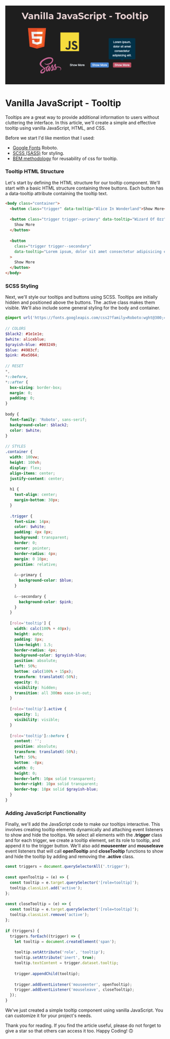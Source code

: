 ![tooltip](https://raw.githubusercontent.com/serhatbek/javascript-projects/main/Tooltip/tooltip.png)

# Vanilla JavaScript - Tooltip

Tooltips are a great way to provide additional information to users without cluttering the interface. In this article, we'll create a simple and effective tooltip using vanilla JavaScript, HTML, and CSS.

Before we start I'd like mention that I used:

- [Google Fonts](https://fonts.google.com) Roboto.
- [SCSS (SASS)](https://sass-lang.com/) for styling.
- [BEM methodology](https://getbem.com/introduction) for reusability of css for tooltip.

### Tooltip HTML Structure

Let's start by defining the HTML structure for our tooltip component. We'll start with a basic HTML structure containing three buttons. Each button has a data-tooltip attribute containing the tooltip text.

```html
<body class="container">
  <button class="trigger" data-tooltip="Alice In Wonderland">Show More</button>

  <button class="trigger trigger--primary" data-tooltip="Wizard Of Ozz">
    Show More
  </button>

  <button
    class="trigger trigger--secondary"
    data-tooltip="Lorem ipsum, dolor sit amet consectetur adipisicing elit."
  >
    Show More
  </button>
</body>
```

### SCSS Styling

Next, we'll style our tooltips and buttons using SCSS. Tooltips are initially hidden and positioned above the buttons. The .active class makes them visible. We'll also include some general styling for the body and container.

```scss
@import url('https://fonts.googleapis.com/css2?family=Roboto:wght@300;400;500;700&display=swap');

// COLORS
$black2: #1e1e1e;
$white: aliceblue;
$grayish-blue: #003249;
$blue: #4983cf;
$pink: #be5064;

// RESET
*,
*::before,
*::after {
  box-sizing: border-box;
  margin: 0;
  padding: 0;
}

body {
  font-family: 'Roboto', sans-serif;
  background-color: $black2;
  color: $white;
}

// STYLES
.container {
  width: 100vw;
  height: 100vh;
  display: flex;
  align-items: center;
  justify-content: center;

  h1 {
    text-align: center;
    margin-bottom: 30px;
  }

  .trigger {
    font-size: 14px;
    color: $white;
    padding: 4px 8px;
    background: transparent;
    border: 0;
    cursor: pointer;
    border-radius: 4px;
    margin: 0 10px;
    position: relative;

    &--primary {
      background-color: $blue;
    }

    &--secondary {
      background-color: $pink;
    }
  }

  [role='tooltip'] {
    width: calc(100% + 40px);
    height: auto;
    padding: 8px;
    line-height: 1.5;
    border-radius: 4px;
    background-color: $grayish-blue;
    position: absolute;
    left: 50%;
    bottom: calc(100% + 15px);
    transform: translateX(-50%);
    opacity: 0;
    visibility: hidden;
    transition: all 300ms ease-in-out;
  }

  [role='tooltip'].active {
    opacity: 1;
    visibility: visible;
  }

  [role='tooltip']::before {
    content: '';
    position: absolute;
    transform: translateX(-50%);
    left: 50%;
    bottom: -8px;
    width: 0;
    height: 0;
    border-left: 10px solid transparent;
    border-right: 10px solid transparent;
    border-top: 10px solid $grayish-blue;
  }
}
```

### Adding JavaScript Functionality

Finally, we'll add the JavaScript code to make our tooltips interactive. This involves creating tooltip elements dynamically and attaching event listeners to show and hide the tooltips. We select all elements with the **.trigger** class and for each trigger, we create a tooltip element, set its role to tooltip, and append it to the trigger button. We'll also add **mouseenter** and **mouseleave** event listeners that will call **openTooltip** and **closeTooltip** functions to show and hide the tooltip by adding and removing the **.active** class.

```javascript
const triggers = document.querySelectorAll('.trigger');

const openTooltip = (e) => {
  const tooltip = e.target.querySelector('[role=tooltip]');
  tooltip.classList.add('active');
};

const closeTooltip = (e) => {
  const tooltip = e.target.querySelector('[role=tooltip]');
  tooltip.classList.remove('active');
};

if (triggers) {
  triggers.forEach((trigger) => {
    let tooltip = document.createElement('span');

    tooltip.setAttribute('role', 'tooltip');
    tooltip.setAttribute('inert', true);
    tooltip.textContent = trigger.dataset.tooltip;

    trigger.appendChild(tooltip);

    trigger.addEventListener('mouseenter', openTooltip);
    trigger.addEventListener('mouseleave', closeTooltip);
  });
}
```

We've just created a simple tooltip component using vanilla JavaScript. You can customize it for your project's needs.

Thank you for reading. If you find the article useful, please do not forget to give a star so that others can access it too. Happy Coding! 🙃
